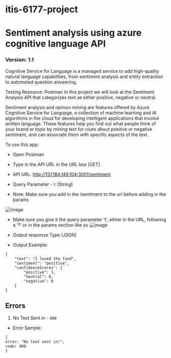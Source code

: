 # itis-6177-project
# Sentiment analysis using azure cognitive language API
### Version: 1.1


Cognitive Service for Language is a managed service to add high-quality natural language capabilities, from sentiment analysis and entity extraction to automated question answering. 

Testing Resource: Postman
In this project we will look at the Sentiment Analysis API that categorizes text as either positive, negative or neutral.

Sentiment analysis and opinion mining are features offered by Azure Cognitive Service for Language, a collection of machine learning and AI algorithms in the cloud for developing intelligent applications that involve written language. These features help you find out what people think of your brand or topic by mining text for clues about positive or negative sentiment, and can associate them with specific aspects of the text.

To use this app:
- Open Postman
- Type in the API URL in the URL box [GET]


- API URL: http://137.184.149.104:3001/sentiment
- Query Parameter - `t` (String)

- Note: Make sure you add in the /sentiment to the url before adding in the params


![image](https://user-images.githubusercontent.com/28112225/208474578-6cc56398-0fc7-4deb-b6bc-2e1f6bb22166.png)

- Make sure you give it the query parameter ‘t’, either in the URL, following a ‘?’ or in the params section like so
![image](https://user-images.githubusercontent.com/28112225/208479400-4d449398-f842-4fbf-afda-2926d6555ad7.png)

- Output response Type (JSON)
- Output Example:

```
{
    "text": "I loved the food",
    "sentiment": "positive",
    "confidenceScores": {
        "positive": 1,
        "neutral": 0,
        "negative": 0
    }
}
```


## Errors

1. No Text Sent in - `400`
- Error Sample: 
```
{
error: "No text sent in!",
code: 400
}
```
